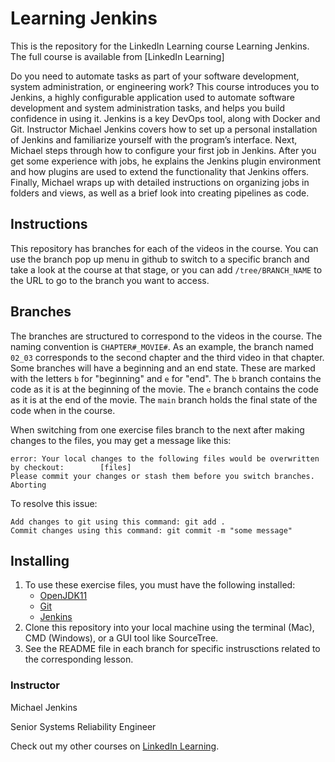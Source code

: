 # Learning Jenkins
This is the repository for the LinkedIn Learning course Learning Jenkins. The full course is available from [LinkedIn Learning]

Do you need to automate tasks as part of your software development, system administration, or engineering work? This course introduces you to Jenkins, a highly configurable application used to automate software development and system administration tasks, and helps you build confidence in using it. Jenkins is a key DevOps tool, along with Docker and Git. Instructor Michael Jenkins covers how to set up a personal installation of Jenkins and familiarize yourself with the program’s interface. Next, Michael steps through how to configure your first job in Jenkins.  After you get some experience with jobs, he explains the Jenkins plugin environment and how plugins are used to extend the functionality that Jenkins offers.  Finally, Michael wraps up with detailed instructions on organizing jobs in folders and views, as well as a brief look into creating pipelines as code.

## Instructions
This repository has branches for each of the videos in the course. You can use the branch pop up menu in github to switch to a specific branch and take a look at the course at that stage, or you can add `/tree/BRANCH_NAME` to the URL to go to the branch you want to access.

## Branches
The branches are structured to correspond to the videos in the course. The naming convention is `CHAPTER#_MOVIE#`. As an example, the branch named `02_03` corresponds to the second chapter and the third video in that chapter. 
Some branches will have a beginning and an end state. These are marked with the letters `b` for "beginning" and `e` for "end". The `b` branch contains the code as it is at the beginning of the movie. The `e` branch contains the code as it is at the end of the movie. The `main` branch holds the final state of the code when in the course.

When switching from one exercise files branch to the next after making changes to the files, you may get a message like this:

    error: Your local changes to the following files would be overwritten by checkout:        [files]
    Please commit your changes or stash them before you switch branches.
    Aborting

To resolve this issue:
	
    Add changes to git using this command: git add .
	Commit changes using this command: git commit -m "some message"

## Installing
1. To use these exercise files, you must have the following installed:
	- [OpenJDK11](https://docs.microsoft.com/en-us/java/openjdk/download)
    - [Git](https://git-scm.com/downloads)
    - [Jenkins](https://www.jenkins.io/download/)
2. Clone this repository into your local machine using the terminal (Mac), CMD (Windows), or a GUI tool like SourceTree.
3. See the README file in each branch for specific instrusctions related to the corresponding lesson.


### Instructor

Michael Jenkins 
                            
Senior Systems Reliability Engineer

                            

Check out my other courses on [LinkedIn Learning](https://www.linkedin.com/learning/instructors/michael-jenkins).

[lil-course-url]: https://www.linkedin.com/learning/learning-jenkins-14423877
[lil-thumbnail-url]: https://cdn.lynda.com/course/3003221/3003221-1638816195844-16x9.jpg





